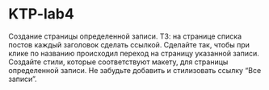 # KTP-lab4
Создание страницы определенной записи.
ТЗ: на странице списка постов каждый заголовок сделать ссылкой. Сделайте так, чтобы при клике по названию происходил переход на страницу указанной записи. Создайте стили, которые соответствуют макету, для страницы определенной записи. Не забудьте добавить и стилизовать ссылку “Все записи”.
